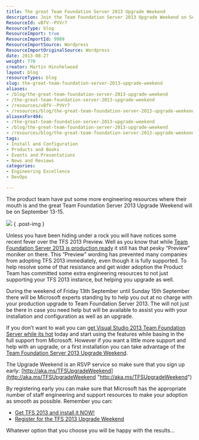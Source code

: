 ```yaml
---
title: The great Team Foundation Server 2013 Upgrade Weekend
description: Join the Team Foundation Server 2013 Upgrade Weekend on Sept 13-15 for expert support in upgrading and configuring TFS 2013. RSVP now for a smooth transition!
ResourceId: vBfV--PVVr7
ResourceType: blog
ResourceImport: true
ResourceImportId: 9989
ResourceImportSource: Wordpress
ResourceImportOriginalSource: Wordpress
date: 2013-08-27
weight: 770
creator: Martin Hinshelwood
layout: blog
resourceTypes: blog
slug: the-great-team-foundation-server-2013-upgrade-weekend
aliases:
- /blog/the-great-team-foundation-server-2013-upgrade-weekend
- /the-great-team-foundation-server-2013-upgrade-weekend
- /resources/vBfV--PVVr7
- /resources/blog/the-great-team-foundation-server-2013-upgrade-weekend
aliasesFor404:
- /the-great-team-foundation-server-2013-upgrade-weekend
- /blog/the-great-team-foundation-server-2013-upgrade-weekend
- /resources/blog/the-great-team-foundation-server-2013-upgrade-weekend
tags:
- Install and Configuration
- Products and Books
- Events and Presentations
- News and Reviews
categories:
- Engineering Excellence
- DevOps

---
```

The product team have put some more engineering resources where their mouth is and the great Team Foundation Server 2013 Upgrade Weekend will be on September 13-15.

[![](images/728x90_VSvNext_Border_EN_US1-1-1.gif)](http://nkdagility.com/vs2013Preview/)
{ .post-img }

Unless you have been hiding under a rock you will have notices some recent fever over the TFS 2013 Preview. Well as you know that while [Team Foundation Server 2013 is production ready](http://nkdagility.com/team-foundation-server-2013-is-production-ready/) it still has that pesky “Preview” moniker on there. This “Preview” wording has prevented many companies from adopting TFS 2013 immediately, even though it is fully supported. To help resolve some of that resistance and get wider adoption the Product Team has committed some extra engineering resources to not just supporting your TFS 2013 instance, but helping you upgrade as well.

During the weekend of Friday 13th September until Sunday 15th September there will be Microsoft experts standing by to help you out at no charge with your production upgrade to Team Foundation Server 2013. The will not just be there in case you need help but will be available to assist you with your installation and configuration as well as an upgrade.

If you don’t want to wait you can [get Visual Studio 2013 Team Foundation Server while its hot](http://nkdagility.com/get-visual-studio-2013-team-foundation-server-while-its-hot/) today and start using the features while basing in the full support from Microsoft. However if you want a little more support and help with an upgrade, or a first installation you can take advantage of the [Team Foundation Server 2013 Upgrade Weekend](http://aka.ms/TFSUpgradeWeekend).

The Upgrade Weekend is an RSVP service so make sure that you sign up early: [http://aka.ms/TFSUpgradeWeekend](http://aka.ms/TFSUpgradeWeekend "http://aka.ms/TFSUpgradeWeekend")

By registering early you can make sure that Microsoft has the appropriate number of staff engineering and support resources to make your adoption as smooth as possible. Remember you can:

- [Get TFS 2013 and install it NOW!](http://nkdagility.com/vs2013Preview/ "http://nkdagility.com/vs2013Preview/")
- [Register for the TFS 2013 Upgrade Weekend](http://aka.ms/TFSUpgradeWeekend "http://aka.ms/TFSUpgradeWeekend")

Whatever option that you choose you will be happy with the results…

